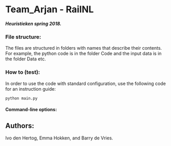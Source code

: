 # Team_Arjan - RailNL

***Heuristieken spring 2018.***

### File structure:

The files are structured in folders with names that describe their contents.
For example, the python code is in the folder Code and the input data is in the folder Data etc.

### How to (test):

In order to use the code with standard configuration, use the following code for an instruction guide:

`python main.py`

#### Command-line options:

<!--ToDo-->
<!--Create list of command-line options-->
 
## Authors:
Ivo den Hertog, Emma Hokken, and Barry de Vries.
